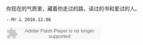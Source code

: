 你现在的气质里，藏着你走过的路，读过的书和爱过的人。

`--Mr.L 2016.12.06`


<embed src="http://url.cn/42CICsT" type="application/x-shockwave-flash" width="257" height="33" wmode="transparent"></embed>




